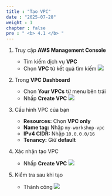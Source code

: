```yaml
---
title : "Tạo VPC"
date : "2025-07-28" 
weight : 1 
chapter : false
pre : " <b> 4.1 </b> "
---
```


1. Truy cập **AWS Management Console**
    - Tìm kiếm dịch vụ **VPC**
    - Chọn **VPC** từ kết quả tìm kiếm
    ![](/images/4.VPC/1.png)
2. Trong **VPC Dashboard**
    - Chọn **Your VPCs** từ menu bên trái
    - Nhấp **Create VPC**
    ![](/images/4.VPC/2.png)
3. Cấu hình VPC của bạn
    - **Resources:** Chọn **VPC only**
    - **Name tag:** Nhập `my-workshop-vpc`
    - **IPv4 CIDR:** Nhập `10.0.0.0/16`
    - **Tenancy:** Giữ **default**

4. Xác nhận tạo VPC
    - Nhấp **Create VPC**
    ![](/images/4.VPC/3.png)
5. Kiểm tra sau khi tạo
    - Thành công
    ![](/images/4.VPC/4.png)
